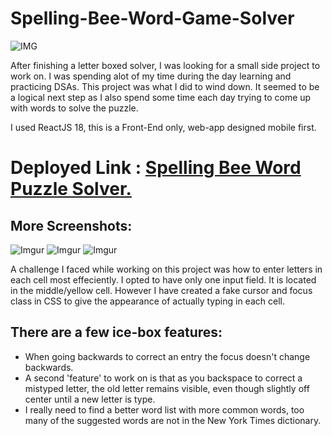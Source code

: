# Spelling-Bee-Word-Game-Solver
![IMG](https://i.imgur.com/pLjGi5ll.png) 

After finishing a letter boxed solver, I was looking for a small side project to work on. I was spending alot of my time during the day learning and practicing DSAs. This project was what I did to wind down. It seemed to be a logical next step as I also spend some time each day trying to come up with words to solve the puzzle.

I used ReactJS 18, this is a Front-End only, web-app designed mobile first. 

# Deployed Link : [Spelling Bee Word Puzzle Solver.](https://spelling-bee-word-puzzle-solver.netlify.app/)

## More Screenshots:

![Imgur](https://i.imgur.com/LGHF87gl.png) ![Imgur](https://i.imgur.com/sKSNTqAl.png) ![Imgur](https://i.imgur.com/0NBT0ctl.png)

A challenge I faced while working on this project was how to enter letters in each cell most effeciently. I opted to have only one input field. It is located in the middle/yellow cell. However I have created a fake cursor and focus class in CSS to give the appearance of actually typing in each cell. 

## There are a few ice-box features: 

* When going backwards to correct an entry the focus doesn't change backwards.
* A second 'feature' to work on is that as you backspace to correct a mistyped letter, the old letter remains visible, even though slightly off center until a new letter is type.
* I really need to find a better word list with more common words, too many of the suggested words are not in the New York Times dictionary.

